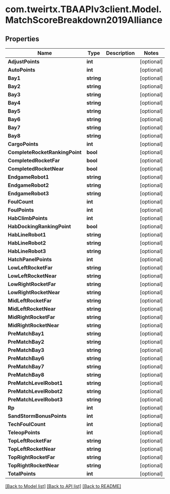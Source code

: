 
# com.tweirtx.TBAAPIv3client.Model.MatchScoreBreakdown2019Alliance

## Properties

Name | Type | Description | Notes
------------ | ------------- | ------------- | -------------
**AdjustPoints** | **int** |  | [optional] 
**AutoPoints** | **int** |  | [optional] 
**Bay1** | **string** |  | [optional] 
**Bay2** | **string** |  | [optional] 
**Bay3** | **string** |  | [optional] 
**Bay4** | **string** |  | [optional] 
**Bay5** | **string** |  | [optional] 
**Bay6** | **string** |  | [optional] 
**Bay7** | **string** |  | [optional] 
**Bay8** | **string** |  | [optional] 
**CargoPoints** | **int** |  | [optional] 
**CompleteRocketRankingPoint** | **bool** |  | [optional] 
**CompletedRocketFar** | **bool** |  | [optional] 
**CompletedRocketNear** | **bool** |  | [optional] 
**EndgameRobot1** | **string** |  | [optional] 
**EndgameRobot2** | **string** |  | [optional] 
**EndgameRobot3** | **string** |  | [optional] 
**FoulCount** | **int** |  | [optional] 
**FoulPoints** | **int** |  | [optional] 
**HabClimbPoints** | **int** |  | [optional] 
**HabDockingRankingPoint** | **bool** |  | [optional] 
**HabLineRobot1** | **string** |  | [optional] 
**HabLineRobot2** | **string** |  | [optional] 
**HabLineRobot3** | **string** |  | [optional] 
**HatchPanelPoints** | **int** |  | [optional] 
**LowLeftRocketFar** | **string** |  | [optional] 
**LowLeftRocketNear** | **string** |  | [optional] 
**LowRightRocketFar** | **string** |  | [optional] 
**LowRightRocketNear** | **string** |  | [optional] 
**MidLeftRocketFar** | **string** |  | [optional] 
**MidLeftRocketNear** | **string** |  | [optional] 
**MidRightRocketFar** | **string** |  | [optional] 
**MidRightRocketNear** | **string** |  | [optional] 
**PreMatchBay1** | **string** |  | [optional] 
**PreMatchBay2** | **string** |  | [optional] 
**PreMatchBay3** | **string** |  | [optional] 
**PreMatchBay6** | **string** |  | [optional] 
**PreMatchBay7** | **string** |  | [optional] 
**PreMatchBay8** | **string** |  | [optional] 
**PreMatchLevelRobot1** | **string** |  | [optional] 
**PreMatchLevelRobot2** | **string** |  | [optional] 
**PreMatchLevelRobot3** | **string** |  | [optional] 
**Rp** | **int** |  | [optional] 
**SandStormBonusPoints** | **int** |  | [optional] 
**TechFoulCount** | **int** |  | [optional] 
**TeleopPoints** | **int** |  | [optional] 
**TopLeftRocketFar** | **string** |  | [optional] 
**TopLeftRocketNear** | **string** |  | [optional] 
**TopRightRocketFar** | **string** |  | [optional] 
**TopRightRocketNear** | **string** |  | [optional] 
**TotalPoints** | **int** |  | [optional] 

[[Back to Model list]](../README.md#documentation-for-models)
[[Back to API list]](../README.md#documentation-for-api-endpoints)
[[Back to README]](../README.md)

